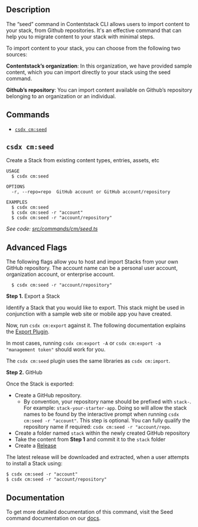 ## Description
The “seed” command in Contentstack CLI allows users to import content to your stack, from Github repositories. It's an effective command that can help you to migrate content to your stack with minimal steps.

To import content to your stack, you can choose from the following two sources:

**Contentstack’s organization**: In this organization, we have provided sample content, which you can import directly to your stack using the seed command.

**Github’s repository**: You can import content available on Github’s repository belonging to an organization or an individual.

<!-- usagestop -->
## Commands
<!-- commands -->
* [`csdx cm:seed`](#csdx-cmseed)

## `csdx cm:seed`

Create a Stack from existing content types, entries, assets, etc

```
USAGE
  $ csdx cm:seed

OPTIONS
  -r, --repo=repo  GitHub account or GitHub account/repository

EXAMPLES
  $ csdx cm:seed
  $ csdx cm:seed -r "account"
  $ csdx cm:seed -r "account/repository"
```

_See code: [src/commands/cm/seed.ts](https://github.com/contentstack/cli/blob/v1.0.6/src/commands/cm/seed.ts)_
<!-- commandsstop -->

## Advanced Flags
The following flags allow you to host and import Stacks from your own GitHub repository.
The account name can be a personal user account, organization account, or enterprise account.

```
  $ csdx cm:seed -r "account/repository"
```

**Step 1.** Export a Stack 

Identify a Stack that you would like to export.
This stack might be used in conjunction with a sample web site or mobile app you have created.

Now, run `csdx cm:export` against it. The following documentation explains the [Export Plugin](https://www.contentstack.com/docs/developers/cli/export-content-using-cli/).

In most cases, running `csdx cm:export -A` or `csdx cm:export -a "management token"` should work for you.

The `csdx cm:seed` plugin uses the same libraries as `csdx cm:import`.

**Step 2.** GitHub

Once the Stack is exported:

* Create a GitHub repository.
    * By convention, your repository name should be prefixed with `stack-`. For example: `stack-your-starter-app`.
      Doing so will allow the stack names to be found by the interactive prompt when running `csdx cm:seed -r "account"`.
      This step is optional. You can fully qualify the repository name if required: `csdx cm:seed -r "account/repo`.
* Create a folder named `stack` within the newly created GitHub repository
* Take the content from **Step 1** and commit it to the `stack` folder
* Create a [Release](https://docs.github.com/en/free-pro-team@latest/github/administering-a-repository/managing-releases-in-a-repository)

The latest release will be downloaded and extracted, when a user attempts to install a Stack using:

```
$ csdx cm:seed -r "account"
$ csdx cm:seed -r "account/repository"
```

## Documentation
To get more detailed documentation of this command, visit the Seed command documentation on our [docs](https://www.contentstack.com/docs/developers/cli/import-content-using-the-seed-command/).
